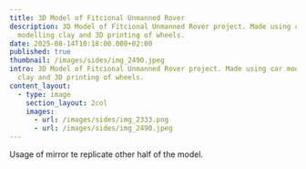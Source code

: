 ```yaml
---
title: 3D Model of Fitcional Unmanned Rover
description: 3D Model of Fitcional Unmanned Rover project. Made using car
  modelling clay and 3D printing of wheels.
date: 2025-08-14T10:18:00.000+02:00
published: true
thumbnail: /images/sides/img_2490.jpeg
intro: 3D Model of Fitcional Unmanned Rover project. Made using car modelling
  clay and 3D printing of wheels.
content_layout:
  - type: image
    section_layout: 2col
    images:
      - url: /images/sides/img_2333.png
      - url: /images/sides/img_2490.jpeg
---
```

Usage of mirror te replicate other half of the model.
